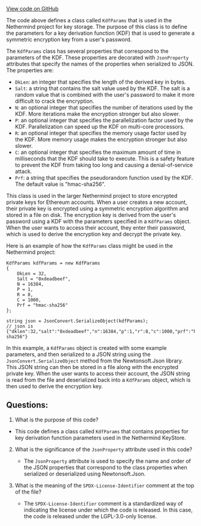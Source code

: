[View code on GitHub](https://github.com/nethermindeth/nethermind/Nethermind.KeyStore/KdfParams.cs)

The code above defines a class called `KdfParams` that is used in the Nethermind project for key storage. The purpose of this class is to define the parameters for a key derivation function (KDF) that is used to generate a symmetric encryption key from a user's password. 

The `KdfParams` class has several properties that correspond to the parameters of the KDF. These properties are decorated with `JsonProperty` attributes that specify the names of the properties when serialized to JSON. The properties are:

- `DkLen`: an integer that specifies the length of the derived key in bytes.
- `Salt`: a string that contains the salt value used by the KDF. The salt is a random value that is combined with the user's password to make it more difficult to crack the encryption.
- `N`: an optional integer that specifies the number of iterations used by the KDF. More iterations make the encryption stronger but also slower.
- `P`: an optional integer that specifies the parallelization factor used by the KDF. Parallelization can speed up the KDF on multi-core processors.
- `R`: an optional integer that specifies the memory usage factor used by the KDF. More memory usage makes the encryption stronger but also slower.
- `C`: an optional integer that specifies the maximum amount of time in milliseconds that the KDF should take to execute. This is a safety feature to prevent the KDF from taking too long and causing a denial-of-service attack.
- `Prf`: a string that specifies the pseudorandom function used by the KDF. The default value is "hmac-sha256".

This class is used in the larger Nethermind project to store encrypted private keys for Ethereum accounts. When a user creates a new account, their private key is encrypted using a symmetric encryption algorithm and stored in a file on disk. The encryption key is derived from the user's password using a KDF with the parameters specified in a `KdfParams` object. When the user wants to access their account, they enter their password, which is used to derive the encryption key and decrypt the private key. 

Here is an example of how the `KdfParams` class might be used in the Nethermind project:

```
KdfParams kdfParams = new KdfParams
{
    DkLen = 32,
    Salt = "0xdeadbeef",
    N = 16384,
    P = 1,
    R = 8,
    C = 1000,
    Prf = "hmac-sha256"
};

string json = JsonConvert.SerializeObject(kdfParams);
// json is {"dklen":32,"salt":"0xdeadbeef","n":16384,"p":1,"r":8,"c":1000,"prf":"hmac-sha256"}
``` 

In this example, a `KdfParams` object is created with some example parameters, and then serialized to a JSON string using the `JsonConvert.SerializeObject` method from the Newtonsoft.Json library. This JSON string can then be stored in a file along with the encrypted private key. When the user wants to access their account, the JSON string is read from the file and deserialized back into a `KdfParams` object, which is then used to derive the encryption key.
## Questions: 
 1. What is the purpose of this code?
   - This code defines a class called `KdfParams` that contains properties for key derivation function parameters used in the Nethermind KeyStore.

2. What is the significance of the `JsonProperty` attribute used in this code?
   - The `JsonProperty` attribute is used to specify the name and order of the JSON properties that correspond to the class properties when serialized or deserialized using Newtonsoft.Json.

3. What is the meaning of the `SPDX-License-Identifier` comment at the top of the file?
   - The `SPDX-License-Identifier` comment is a standardized way of indicating the license under which the code is released. In this case, the code is released under the LGPL-3.0-only license.